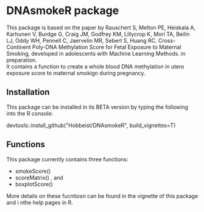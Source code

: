 DNAsmokeR package
=================

This package is based on the paper by Rauschert S, Melton PE, Heiskala A, Karhunen V, Burdge G, Craig JM, Godfrey KM,
Lillycrop K, Mori TA, Beilin LJ, Oddy WH, Pennell C, Jaervelin MR, Sebert S, Huang RC. Cross-Continent Poly-DNA Methylation Score for Fetal Exposure to Maternal Smoking, developed in adolescents with Machine Learning Methods. in preparation.  
It contains a function to create a whole blood DNA methylation in utero exposure score to maternal smokign during pregnancy.

## Installation

This package can be installed in its BETA version by typing the following into the R console:  

devtools::install_github("Hobbeist/DNAsmokeR", build_vignettes=T)

## Functions

This package currently contains three functions:

* smokeScore()  
* scoreMatrix() , and   
* boxplotScore() 

More details on these fucntiosn can be found in the vignette of this package and i nthe help pages in R.

